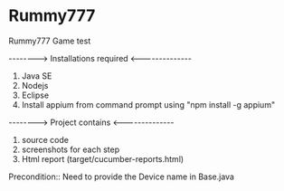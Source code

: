 # Rummy777
Rummy777 Game test

--------> Installations required <-------------- 
1. Java SE
2. Nodejs
3. Eclipse
4. Install appium from command prompt using "npm install -g appium"

--------> Project contains <-------------- 
1. source code
2. screenshots for each step
3. Html report (target/cucumber-reports.html) 

Precondition:: Need to provide the Device name in Base.java 
